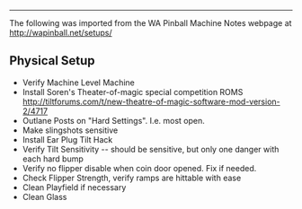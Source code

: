 ***
The following was imported from the WA Pinball Machine Notes webpage at http://wapinball.net/setups/
## Physical Setup
-   Verify Machine Level Machine
-   Install Soren's Theater-of-magic special competition ROMS\
    http://tiltforums.com/t/new-theatre-of-magic-software-mod-version-2/4717
-   Outlane Posts on "Hard Settings". I.e. most open.
-   Make slingshots sensitive
-   Install Ear Plug Tilt Hack
-   Verify Tilt Sensitivity -- should be sensitive, but only one danger with each hard bump
-   Verify no flipper disable when coin door opened. Fix if needed.
-   Check Flipper Strength, verify ramps are hittable with ease
-   Clean Playfield if necessary
-   Clean Glass
